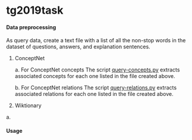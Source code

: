 # tg2019task

#### Data preprocessing

As query data, create a text file with a list of all the non-stop words in the dataset of questions, answers, and explanation sentences. 

1. ConceptNet

   a. For ConceptNet concepts
   The script [query-concepts.py](/src/main/python/query-concepts.py) extracts associated concepts for each one listed in the file created above.

   b. For ConceptNet relations
   The script [query-relations.py](/src/main/python/query-relations.py) extracts associated relations for each one listed in the file created above.

2. Wiktionary

a.


#### Usage

<java>

